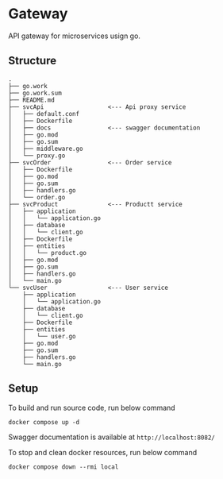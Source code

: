 # Gateway

API gateway for microservices usign go.

## Structure

```
.
├── go.work
├── go.work.sum
├── README.md
├── svcApi                  <--- Api proxy service
│   ├── default.conf
│   ├── Dockerfile
│   ├── docs                <--- swagger documentation
│   ├── go.mod
│   ├── go.sum
│   ├── middleware.go
│   └── proxy.go
├── svcOrder                <--- Order service
│   ├── Dockerfile
│   ├── go.mod
│   ├── go.sum
│   ├── handlers.go
│   └── order.go
├── svcProduct              <--- Productt service
│   ├── application
│   │   └── application.go
│   ├── database
│   │   └── client.go
│   ├── Dockerfile
│   ├── entities
│   │   └── product.go
│   ├── go.mod
│   ├── go.sum
│   ├── handlers.go
│   └── main.go
└── svcUser                 <--- User service
    ├── application
    │   └── application.go
    ├── database
    │   └── client.go
    ├── Dockerfile
    ├── entities
    │   └── user.go
    ├── go.mod
    ├── go.sum
    ├── handlers.go
    └── main.go
```
## Setup

To build and run source code, run below command

```
docker compose up -d
```
Swagger documentation is available at `http://localhost:8082/`

To stop and clean docker resources, run below command

```
docker compose down --rmi local
```